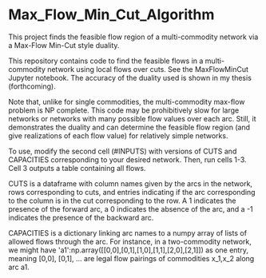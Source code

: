 # Max_Flow_Min_Cut_Algorithm
This project finds the feasible flow region of a multi-commodity network via a Max-Flow Min-Cut style duality.

This repository contains code to find the feasible flows in a multi-commodity network using local flows over cuts. See the MaxFlowMinCut Jupyter notebook. The accuracy of the duality used is shown in my thesis (forthcoming).

Note that, unlike for single commodities, the multi-commodity max-flow problem is NP complete. This code may be prohibitively slow for large networks or networks with many possible flow values over each arc. Still, it demonstrates the duality and can determine the feasible flow region (and give realizations of each flow value) for relatively simple networks.

To use, modify the second cell (#INPUTS) with versions of CUTS and CAPACITIES corresponding to your desired network. Then, run cells 1-3. Cell 3 outputs a table containing all flows.

CUTS is a dataframe with column names given by the arcs in the network, rows corresponding to cuts, and entries indicating if the arc corresponding to the column is in the cut corresponding to the row. A 1 indicates the presence of the forward arc, a 0 indicates the absence of the arc, and a -1 indicates the presence of the backward arc.

CAPACITIES is a dictionary linking arc names to a numpy array of lists of allowed flows through the arc. For instance, in a two-commodity network, we might have 'a1':np.array([[0,0],[0,1],[1,0],[1,1],[2,0],[2,1]]) as one entry, meaning [0,0], [0,1],  ... are legal flow pairings of commodities x_1,x_2 along arc a1.